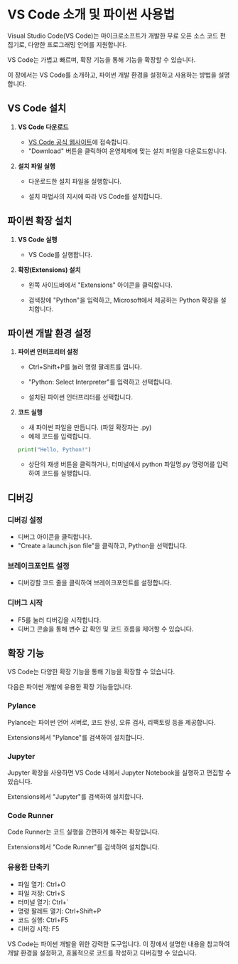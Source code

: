 
# VS Code 소개 및 파이썬 사용법

Visual Studio Code(VS Code)는 마이크로소프트가 개발한 무료 오픈 소스 코드 편집기로, 다양한 프로그래밍 언어를 지원합니다. 

VS Code는 가볍고 빠르며, 확장 기능을 통해 기능을 확장할 수 있습니다. 

이 장에서는 VS Code를 소개하고, 파이썬 개발 환경을 설정하고 사용하는 방법을 설명합니다.

## VS Code 설치

1. **VS Code 다운로드**
   - [VS Code 공식 웹사이트](https://code.visualstudio.com/)에 접속합니다.
   - "Download" 버튼을 클릭하여 운영체제에 맞는 설치 파일을 다운로드합니다.

2. **설치 파일 실행**

   - 다운로드한 설치 파일을 실행합니다.

   - 설치 마법사의 지시에 따라 VS Code를 설치합니다.

## 파이썬 확장 설치

1. **VS Code 실행**
   - VS Code를 실행합니다.

2. **확장(Extensions) 설치**

   - 왼쪽 사이드바에서 "Extensions" 아이콘을 클릭합니다.

   - 검색창에 "Python"을 입력하고, Microsoft에서 제공하는 Python 확장을 설치합니다.

## 파이썬 개발 환경 설정

1. **파이썬 인터프리터 설정**

   - Ctrl+Shift+P를 눌러 명령 팔레트를 엽니다.

   - "Python: Select Interpreter"를 입력하고 선택합니다.

   - 설치된 파이썬 인터프리터를 선택합니다.

2. **코드 실행**
   - 새 파이썬 파일을 만듭니다. (파일 확장자는 .py)
   - 예제 코드를 입력합니다.

    ```python
    print("Hello, Python!")
    ```
   
    - 상단의 재생 버튼을 클릭하거나, 터미널에서 python 파일명.py 명령어를 입력하여 코드를 실행합니다.

## 디버깅

### 디버깅 설정

- 디버그 아이콘을 클릭합니다.
- "Create a launch.json file"을 클릭하고, Python을 선택합니다.

### 브레이크포인트 설정

- 디버깅할 코드 줄을 클릭하여 브레이크포인트를 설정합니다.

### 디버그 시작

- F5를 눌러 디버깅을 시작합니다.
- 디버그 콘솔을 통해 변수 값 확인 및 코드 흐름을 제어할 수 있습니다.

## 확장 기능

VS Code는 다양한 확장 기능을 통해 기능을 확장할 수 있습니다. 

다음은 파이썬 개발에 유용한 확장 기능들입니다.

### Pylance

Pylance는 파이썬 언어 서버로, 코드 완성, 오류 검사, 리팩토링 등을 제공합니다.

Extensions에서 "Pylance"를 검색하여 설치합니다.

### Jupyter

Jupyter 확장을 사용하면 VS Code 내에서 Jupyter Notebook을 실행하고 편집할 수 있습니다.

Extensions에서 "Jupyter"를 검색하여 설치합니다.

### Code Runner

Code Runner는 코드 실행을 간편하게 해주는 확장입니다.

Extensions에서 "Code Runner"를 검색하여 설치합니다.

### 유용한 단축키
- 파일 열기: Ctrl+O
- 파일 저장: Ctrl+S
- 터미널 열기: Ctrl+`
- 명령 팔레트 열기: Ctrl+Shift+P
- 코드 실행: Ctrl+F5
- 디버깅 시작: F5

VS Code는 파이썬 개발을 위한 강력한 도구입니다. 이 장에서 설명한 내용을 참고하여 개발 환경을 설정하고, 효율적으로 코드를 작성하고 디버깅할 수 있습니다.